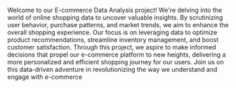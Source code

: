 Welcome to our E-commerce Data Analysis project! We're delving into the world of online shopping data to uncover valuable insights. By scrutinizing user behavior, purchase patterns, and market trends, we aim to enhance the overall shopping experience. Our focus is on leveraging data to optimize product recommendations, streamline inventory management, and boost customer satisfaction. Through this project, we aspire to make informed decisions that propel our e-commerce platform to new heights, delivering a more personalized and efficient shopping journey for our users. Join us on this data-driven adventure in revolutionizing the way we understand and engage with e-commerce


